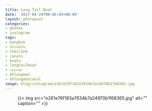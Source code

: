 ```yaml
---
title: Long Tail Boat
date: '2017-04-24T08:06:04+00:00'
layout: photopost
categories:
- photos
- instagram
tags:
- bangkok
- ประเทศไทย
- thailand
- canals
- boats
- longtailboat
- กรุงเทพฯ
- khlongmon
- khlongmoncanal
image: blog/instagram/e261e76f183a7634b7a24970b1f68365.jpg
---
```


<figure class="photo photo--square">
  {{< img src="e261e76f183a7634b7a24970b1f68365.jpg" alt="" caption="" >}}

</figure>



